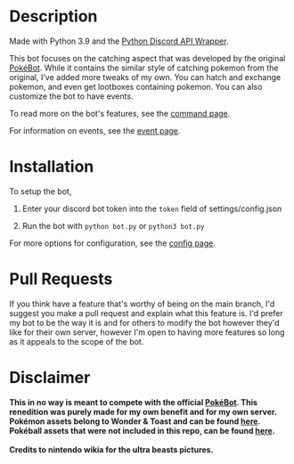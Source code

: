 # Description

Made with Python 3.9 and the [Python Discord API Wrapper](https://github.com/Rapptz/discord.py).

This bot focuses on the catching aspect that was developed by the original [PokéBot](https://discordbots.org/bot/330488924449275916?utm_source=widget). While it contains the similar style of catching pokemon from the original, I've added more tweaks of my own. You can hatch and exchange pokemon, and even get lootboxes containing pokemon. You can also customize the bot to have events.

To read more on the bot's features, see the [command page](https://github.com/kodycode/PokeBot-Python/wiki/Command-Page).

For information on events, see the [event page](https://github.com/kodycode/PokeBot-Python/wiki/Events).

# Installation

To setup the bot,

1. Enter your discord bot token into the `token` field of settings/config.json

2. Run the bot with `python bot.py` or `python3 bot.py`

For more options for configuration, see the [config page](https://github.com/kodycode/PokeBot-Python/wiki/Config).

# Pull Requests

If you think have a feature that's worthy of being on the main branch, I'd suggest you make a pull request and explain what this feature is. I'd prefer my bot to be the way it is and for others to modify the bot however they'd like for their own server, however I'm open to having more features so long as it appeals to the scope of the bot.

# Disclaimer
**This in no way is meant to compete with the official [PokéBot](https://discordbots.org/bot/330488924449275916?utm_source=widget). This renedition was purely made for my own benefit and for my own server. Pokémon assets belong to Wonder & Toast and can be found [here](https://github.com/Wonder-Toast/Pokemon-PNG). Pokéball assets that were not included in this repo, can be found [here](https://github.com/msikma/pokesprite).<br><br>Credits to nintendo wikia for the ultra beasts pictures.**
